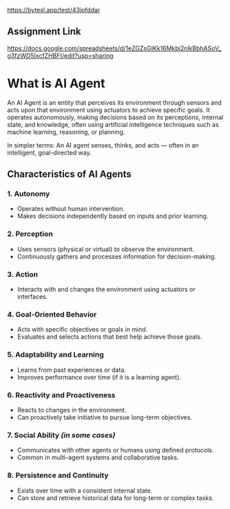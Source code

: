 https://bytexl.app/test/43jpfddar

## Assignment Link

https://docs.google.com/spreadsheets/d/1eZGZsGIKk16Mkbj2nlkBbhASoV_g3fzWD5IxcfZHBFI/edit?usp=sharing


# What is AI Agent
An AI Agent is an entity that perceives its environment through sensors and acts upon that environment using actuators to achieve specific goals. It operates autonomously, making decisions based on its perceptions, internal state, and knowledge, often using artificial intelligence techniques such as machine learning, reasoning, or planning.

In simpler terms:
An AI agent senses, thinks, and acts — often in an intelligent, goal-directed way.


## Characteristics of AI Agents

### 1. Autonomy
- Operates without human intervention.
- Makes decisions independently based on inputs and prior learning.

### 2. Perception
- Uses sensors (physical or virtual) to observe the environment.
- Continuously gathers and processes information for decision-making.

### 3. Action
- Interacts with and changes the environment using actuators or interfaces.

### 4. Goal-Oriented Behavior
- Acts with specific objectives or goals in mind.
- Evaluates and selects actions that best help achieve those goals.

### 5. Adaptability and Learning
- Learns from past experiences or data.
- Improves performance over time (if it is a learning agent).

### 6. Reactivity and Proactiveness
- Reacts to changes in the environment.
- Can proactively take initiative to pursue long-term objectives.

### 7. Social Ability *(in some cases)*
- Communicates with other agents or humans using defined protocols.
- Common in multi-agent systems and collaborative tasks.

### 8. Persistence and Continuity
- Exists over time with a consistent internal state.
- Can store and retrieve historical data for long-term or complex tasks.
